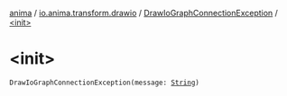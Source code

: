 [anima](../../index.md) / [io.anima.transform.drawio](../index.md) / [DrawIoGraphConnectionException](index.md) / [&lt;init&gt;](./-init-.md)

# &lt;init&gt;

`DrawIoGraphConnectionException(message: `[`String`](https://kotlinlang.org/api/latest/jvm/stdlib/kotlin/-string/index.html)`)`